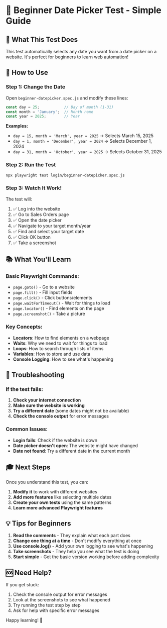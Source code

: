 # 📅 Beginner Date Picker Test - Simple Guide

## 🎯 What This Test Does
This test automatically selects any date you want from a date picker on a website. It's perfect for beginners to learn web automation!

## 🚀 How to Use

### Step 1: Change the Date
Open `beginner-datepicker.spec.js` and modify these lines:

```javascript
const day = 25;           // Day of month (1-31)
const month = 'January';  // Month name
const year = 2025;        // Year
```

**Examples:**
- `day = 15, month = 'March', year = 2025` → Selects March 15, 2025
- `day = 1, month = 'December', year = 2024` → Selects December 1, 2024
- `day = 31, month = 'October', year = 2025` → Selects October 31, 2025

### Step 2: Run the Test
```bash
npx playwright test login/beginner-datepicker.spec.js
```

### Step 3: Watch It Work!
The test will:
1. ✅ Log into the website
2. ✅ Go to Sales Orders page
3. ✅ Open the date picker
4. ✅ Navigate to your target month/year
5. ✅ Find and select your target date
6. ✅ Click OK button
7. ✅ Take a screenshot

## 📚 What You'll Learn

### Basic Playwright Commands:
- `page.goto()` - Go to a website
- `page.fill()` - Fill input fields
- `page.click()` - Click buttons/elements
- `page.waitForTimeout()` - Wait for things to load
- `page.locator()` - Find elements on the page
- `page.screenshot()` - Take a picture

### Key Concepts:
- **Locators**: How to find elements on a webpage
- **Waits**: Why we need to wait for things to load
- **Loops**: How to search through lists of items
- **Variables**: How to store and use data
- **Console Logging**: How to see what's happening

## 🔧 Troubleshooting

### If the test fails:
1. **Check your internet connection**
2. **Make sure the website is working**
3. **Try a different date** (some dates might not be available)
4. **Check the console output** for error messages

### Common Issues:
- **Login fails**: Check if the website is down
- **Date picker doesn't open**: The website might have changed
- **Date not found**: Try a different date in the current month

## 🎓 Next Steps

Once you understand this test, you can:
1. **Modify it** to work with different websites
2. **Add more features** like selecting multiple dates
3. **Create your own tests** using the same patterns
4. **Learn more advanced Playwright features**

## 💡 Tips for Beginners

1. **Read the comments** - They explain what each part does
2. **Change one thing at a time** - Don't modify everything at once
3. **Use console.log()** - Add your own logging to see what's happening
4. **Take screenshots** - They help you see what the test is doing
5. **Start simple** - Get the basic version working before adding complexity

## 🆘 Need Help?

If you get stuck:
1. Check the console output for error messages
2. Look at the screenshots to see what happened
3. Try running the test step by step
4. Ask for help with specific error messages

Happy learning! 🎉
